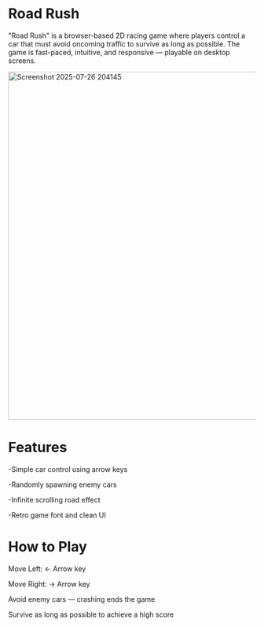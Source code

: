 # Road Rush
"Road Rush" is a browser-based 2D racing game where players control a car that must avoid oncoming traffic to survive as long as possible. The game is fast-paced, intuitive, and responsive — playable on desktop screens.

<img width="1010" height="707" alt="Screenshot 2025-07-26 204145" src="https://github.com/user-attachments/assets/c91d25e1-cd2a-4d18-9044-33efaf6927d2" />

# Features

 -Simple car control using arrow keys

 -Randomly spawning enemy cars

 -Infinite scrolling road effect

 -Retro game font and clean UI

# How to Play

Move Left: ← Arrow key

Move Right: → Arrow key

Avoid enemy cars — crashing ends the game

Survive as long as possible to achieve a high score

